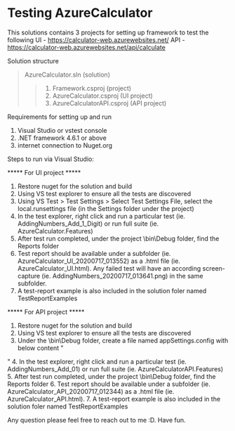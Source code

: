 # Testing AzureCalculator

This solutions contains 3 projects for setting up framework to test the following
UI -  https://calculator-web.azurewebsites.net/
API - https://calculator-web.azurewebsites.net/api/calculate

Solution structure
> AzureCalculator.sln (solution)
>> 1. Framework.csproj (project)
>> 2. AzureCalculator.csproj (UI project)
>> 3. AzureCalculatorAPI.csproj (API project)

Requirements for setting up and run
1. Visual Studio or vstest console
2. .NET framework 4.6.1 or above
3. internet connection to Nuget.org

Steps to run via Visual Studio:

***** For UI project *****
1. Restore nuget for the solution and build
2. Using VS test explorer to ensure all the tests are discovered
3. Using VS Test > Test Settings > Select Test Settings File, select the local.runsettings file (in the Settings folder under the project)
4. In the test explorer, right click and run a particular test (ie. AddingNumbers_Add_1_Digit) or run full suite (ie. AzureCalculator.Features)
5. After test run completed, under the project \bin\Debug folder, find the Reports folder
6. Test report should be available under a subfolder (ie. AzureCalculator_UI_20200717_013552) as a .html file (ie. AzureCalculator_UI.html). Any failed test will have an according screen-capture (ie. AddingNumbers_20200717_013641.png) in the same subfolder.
7. A test-report example is also included in the solution foler named TestReportExamples

***** For API project *****
1. Restore nuget for the solution and build
2. Using VS test explorer to ensure all the tests are discovered
3. Under the \bin\Debug folder, create a file named appSettings.config with below content
"
<?xml version="1.0" encoding="utf-8"?>
<appSettings>
	<add key="CalcApiKey" value="kBG9dKn6V9dRXa5Uosi4z9Sj7sIKguDR86UZJfuS7oQ3IlGFqQ0krA=="/>
	<add key="GenerateReport" value="True"/>
</appSettings> 
"
4. In the test explorer, right click and run a particular test (ie. AddingNumbers_Add_01) or run full suite (ie. AzureCalculatorAPI.Features)
5. After test run completed, under the project \bin\Debug folder, find the Reports folder
6. Test report should be available under a subfolder (ie. AzureCalculator_API_20200717_012344) as a .html file (ie. AzureCalculator_API.html).
7. A test-report example is also included in the solution foler named TestReportExamples

Any question please feel free to reach out to me :D. Have fun.

